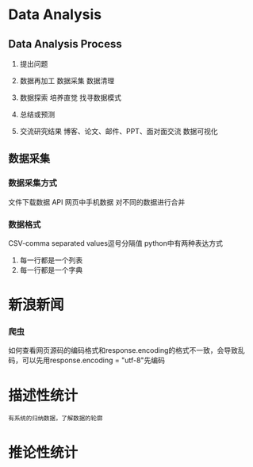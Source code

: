 # Data Analysis
## Data Analysis Process
1. 提出问题

2. 数据再加工
数据采集
数据清理

3. 数据探索
培养直觉
找寻数据模式
    
4. 总结或预测

5. 交流研究结果
博客、论文、邮件、PPT、面对面交流
数据可视化

## 数据采集
### 数据采集方式
文件下载数据
API
网页中手机数据
对不同的数据进行合并

### 数据格式
CSV-comma separated values逗号分隔值
python中有两种表达方式
1. 每一行都是一个列表
2. 每一行都是一个字典




# 新浪新闻
### 爬虫
如何查看网页源码的编码格式和response.encoding的格式不一致，会导致乱码，可以先用response.encoding = "utf-8"先编码

# 描述性统计
    有系统的归纳数据，了解数据的轮廓
    
# 推论性统计




